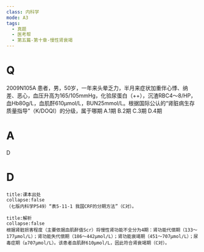 ```yaml
---
class: 内科学
mode: A3
tags:
  - 真题
  - 医考帮
  - 第五篇-第十章-慢性肾衰竭
---
```


# Q
2009N105A 患者，男，50岁，一年来头晕乏力，半月来症状加重伴心悸、纳差、恶心，血压升高为165/105mmHg，化验尿蛋白（++），沉渣RBC4～8/HP，血Hb80g/L，血肌酐610μmol/L，BUN25mmol/L。根据国际公认的“肾脏病生存质量指导”（K/DOQI）的分级，属于哪期
A.1期
B.2期
C.3期
D.4期

# A
D
# D
```ad-note
title:课本出处
collapse:false
（七版内科学P549）“表5-11-1 我国CRF的分期方法”（C对）。
```

```ad-summary
title:解析
collapse:false
根据肾脏损害程度（主要依据血肌酐值Scr）将慢性肾功能不全分为4期：肾功能代偿期（133～177μmol/L）；肾功能失代偿期（186～442μmol/L）；肾功能衰竭期（451～707μmol/L）；尿毒症期（≥707μmol/L）。该患者血肌酐610μmol/L，因此符合肾衰竭期（C对）。
```

